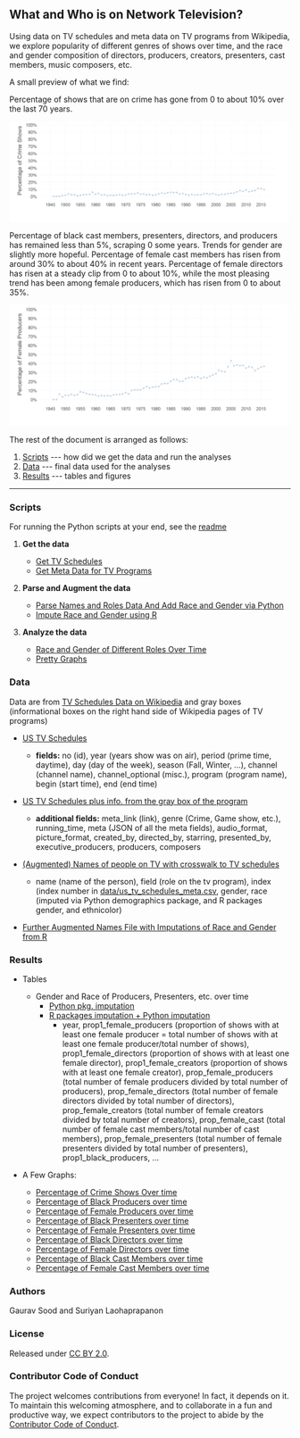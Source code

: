 ## What and Who is on Network Television?

Using data on TV schedules and meta data on TV programs from Wikipedia, we explore popularity of different genres of shows over time, and the race and gender composition of directors, producers, creators, presenters, cast members, music composers, etc. 

A small preview of what we find: 

Percentage of shows that are on crime has gone from 0 to about 10% over the last 70 years. 

![percentage of crime shows over time](figs/crime_over_time.png)

Percentage of black cast members, presenters, directors, and producers has remained less than 5%, scraping 0 some years. Trends for gender are slightly more hopeful. Percentage of female cast members has risen from around 30% to about 40% in recent years. Percentage of female directors has risen at a steady clip from 0 to about 10%, while the most pleasing trend has been among female producers, which has risen from 0 to about 35%.

![percentage of female producers over time](figs/female_producers_over_time.png)

The rest of the document is arranged as follows:

1. [Scripts](#scripts) --- how did we get the data and run the analyses
2. [Data](#data) --- final data used for the analyses
3. [Results](#results) --- tables and figures

-----------------------------

### Scripts

For running the Python scripts at your end, see the [readme](scripts/README.md)

1. **Get the data**
    - [Get TV Schedules](scripts/tv_schedules.py)
    - [Get Meta Data for TV Programs](scripts/tv_schedules_meta.py)

2. **Parse and Augment the data**
    - [Parse Names and Roles Data And Add Race and Gender via Python](scripts/names_role.py)
    - [Impute Race and Gender using R](scripts/gender_race.R)

3. **Analyze the data**
    - [Race and Gender of Different Roles Over Time](scripts/race_gender_over_time.py)
    - [Pretty Graphs](scripts/figs.R)

### Data

Data are from [TV Schedules Data on Wikipedia](https://en.wikipedia.org/wiki/Category:United_States_television_schedules) and gray boxes (informational boxes on the right hand side of Wikipedia pages of TV programs)

* [US TV Schedules](data/us_tv_schedules.csv)
    - **fields:** no (id), year (years show was on air), period (prime time, daytime), day (day of the week), season (Fall, Winter, ...), channel (channel name), channel_optional (misc.), program (program name), begin (start time), end (end time)

* [US TV Schedules plus info. from the gray box of the program](data/us_tv_schedules_meta.csv)
    - **additional fields:** meta_link (link), genre (Crime, Game show, etc.), running_time, meta (JSON of all the meta fields), audio_format, picture_format, created_by, directed_by, starring, presented_by, executive_producers, producers, composers

* [(Augmented) Names of people on TV with crosswalk to TV schedules](data/us_tv_schedules_names.csv)
    - name (name of the person), field (role on the tv program), index (index number in [data/us_tv_schedules_meta.csv](data/us_tv_schedules_meta.csv), gender, race (imputed via Python demographics package, and R packages gender, and ethnicolor)

* [Further Augmented Names File with Imputations of Race and Gender from R](data/tv_names_race_gender.csv)

### Results

* Tables
    - Gender and Race of Producers, Presenters, etc. over time 
        - [Python pkg. imputation](data/us_tv_schedules_prop.csv) 
        - [R packages imputation + Python imputation](data/us_tv_schedules_prop_R.csv) 
            + year, prop1_female_producers (proportion of shows with at least one female producer = total number of shows with at least one female producer/total number of shows), prop1_female_directors (proportion of shows with at least one female director), prop1_female_creators (proportion of shows with at least one female creator), prop_female_producers (total number of female producers divided by total number of producers), prop_female_directors (total number of female directors divided by total number of directors), prop_female_creators (total number of female creators divided by total number of creators), prop_female_cast (total number of female cast members/total number of cast members), prop_female_presenters (total number of female presenters divided by total number of presenters),  prop1_black_producers, ...

* A Few Graphs:
    - [Percentage of Crime Shows Over time](figs/crime_over_time.pdf)
    - [Percentage of Black Producers over time](figs/black_producers_over_time.pdf)
    - [Percentage of Female Producers over time](figs/female_producers_over_time.pdf)
    - [Percentage of Black Presenters over time](figs/black_presenters_over_time.pdf)
    - [Percentage of Female Presenters over time](figs/female_presenters_over_time.pdf)
    - [Percentage of Black Directors over time](figs/black_directors_over_time.pdf)
    - [Percentage of Female Directors over time](figs/female_directors_over_time.pdf)
    - [Percentage of Black Cast Members over time](figs/black_cast_members_over_time.pdf)
    - [Percentage of Female Cast Members over time](figs/female_cast_members_over_time.pdf)


### Authors

Gaurav Sood and Suriyan Laohaprapanon

### License

Released under [CC BY 2.0](https://creativecommons.org/licenses/by/2.0/). 

### Contributor Code of Conduct

The project welcomes contributions from everyone! In fact, it depends on it. To maintain this welcoming atmosphere, and to collaborate in a fun and productive way, we expect contributors to the project to abide by the [Contributor Code of Conduct](http://contributor-covenant.org/version/1/0/0/).


